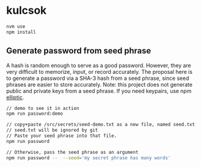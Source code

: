 # kulcsok

```bash
nvm use
npm install
```

## Generate password from seed phrase

A hash is random enough to serve as a good password. However, they are very difficult to memorize, input, or record
accurately. The proposal here is to generate a password via a SHA-3 hash from a seed phrase, since seed phrases are
easier to store accurately. Note: this project does not generate public and private keys from a seed phrase. If you need
keypairs, use npm [elliptic](https://www.npmjs.com/package/elliptic).

```bash
// demo to see it in action
npm run password:demo

// copy+paste /src/secrets/seed-demo.txt as a new file, named seed.txt
// seed.txt will be ignored by git
// Paste your seed phrase into that file.
npm run password

// Otherwise, pass the seed phrase as an argument
npm run password --  --seed='my secret phrase has many words'
```
